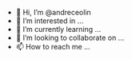 - 👋 Hi, I’m @andreceolin
- 👀 I’m interested in ...
- 🌱 I’m currently learning ...
- 💞️ I’m looking to collaborate on ...
- 📫 How to reach me ...

<!---
andreceolin/andreceolin is a ✨ special ✨ repository because its `README.md` (this file) appears on your GitHub profile.
You can click the Preview link to take a look at your changes.
--->
